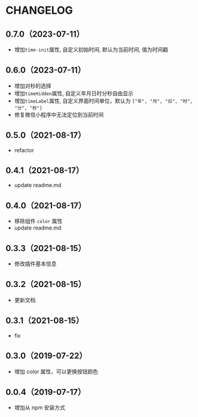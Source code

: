 # CHANGELOG

## 0.7.0（2023-07-11）
- 增加`time-init`属性, 自定义初始时间, 默认为当前时间, 值为时间戳
## 0.6.0（2023-07-11）

- 增加对秒的选择
- 增加`timeHidden`属性, 自定义年月日时分秒自由显示
- 增加`timeLabel`属性, 自定义界面时间单位，默认为 `["年", "月", "日", "时", "分", "秒"]`
- 修复微信小程序中无法定位到当前时间

## 0.5.0（2021-08-17）

- refactor

## 0.4.1（2021-08-17）

- update readme.md

## 0.4.0（2021-08-17）

- 移除组件 `color` 属性
- update readme.md

## 0.3.3（2021-08-15）

- 修改插件基本信息

## 0.3.2（2021-08-15）

- 更新文档

## 0.3.1（2021-08-15）

- fix

## 0.3.0（2019-07-22）

- 增加 color 属性，可以更换按钮颜色

## 0.0.4（2019-07-17）

- 增加从 npm 安装方式
